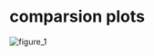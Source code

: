# comparsion plots
![figure_1](https://user-images.githubusercontent.com/24450586/27332134-42834e9c-55de-11e7-851d-c5c935a84e72.png)

